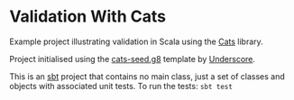 # Validation With Cats

Example project illustrating validation in Scala using the
[Cats][cats] library.

Project initialised using the [cats-seed.g8][cats-seed] template by
[Underscore][underscore].

This is an [sbt][sbt] project that contains no main class, just a set of
classes and objects with associated unit tests. To run the tests: `sbt test`


[cats]: https://typelevel.org/cats/
[cats-seed]: https://github.com/underscoreio/cats-seed.g8
[underscore]: https://underscore.io
[sbt]: http://scala-sbt.org

